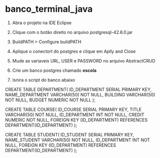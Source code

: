 # banco_terminal_java

1. Abra o projeto na IDE Eclipse

2. Clique com o botão direito no arquivo postgresql-42.6.0.jar

3. BuildPATH > Configure buildPATH

4. Aplique o conectort do postgres e clique em Aplly and Close

5. Mude as variaveis URL, USER e PASSWORD no arquivo AbstractCRUD

6. Crie um banco postgres chamado **escola**

7. Isnira o script do banco abaixo

CREATE TABLE DEPARTMENT(
    ID_DEPARTMENT SERIAL PRIMARY KEY,
    NAME_DEPARTMENT VARCHAR(50) NOT NULL,
    BUILDING VARCHAR(50) NOT NULL,
    BUDGET NUMERIC NOT NULL
);

CREATE TABLE COURSE(
    ID_COURSE SERIAL PRIMARY KEY,
    TITLE VARCHAR(50) NOT NULL,
    ID_DEPARTMENT INT NOT NULL,
    CREDIT NUMERIC NOT NULL,
    FOREIGN KEY (ID_DEPARTMENT) REFERENCES DEPARTMENT(ID_DEPARTMENT)
);

CREATE TABLE STUDENT(
    ID_STUDENT SERIAL PRIMARY KEY,
    NAME_STUDENT VARCHAR(50) NOT NULL,
    ID_DEPARTMENT INT NOT NULL,
    FOREIGN KEY (ID_DEPARTMENT) REFERENCES DEPARTMENT(ID_DEPARTMENT)
);

